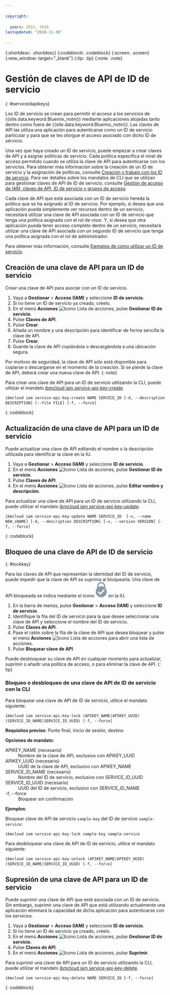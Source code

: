 ```yaml
---

copyright:

  years: 2015, 2018
lastupdated: "2018-11-30"

---
```


{:shortdesc: .shortdesc}
{:codeblock: .codeblock}
{:screen: .screen}
{:new_window: target="_blank"}
{:tip: .tip}
{:note: .note}


# Gestión de claves de API de ID de servicio
{: #serviceidapikeys}

Los ID de servicio se crean para permitir el acceso a los servicios de {{site.data.keyword.Bluemix_notm}} mediante aplicaciones alojadas tanto dentro como fuera de {{site.data.keyword.Bluemix_notm}}. Las claves de API las utiliza una aplicación para autenticarse como un ID de servicio particular y para que se les otorgue el acceso asociado con dicho ID de servicio.

Una vez que haya creado un ID de servicio, puede empezar a crear claves de API y a asignar políticas de servicio. Cada política especifica el nivel de acceso permitido cuando se utiliza la clave de API para autenticarse con los servicios. Para obtener más información sobre la creación de un ID de servicio y la asignación de políticas, consulte [Creación y trabajo con los ID de servicio](/docs/iam/serviceid.html#serviceids). Para ver detalles sobre los mandatos de CLI que se utilizan para gestionar claves de API de ID de servicio, consulte [Gestión de acceso de IAM, claves de API, ID de servicio y grupos de acceso](/docs/cli/reference/ibmcloud/cli_api_policy.html#ibmcloud_commands_iam).

Cada clave de API que está asociada con un ID de servicio hereda la política que se ha asignado al ID de servicio. Por ejemplo, si desea que una aplicación pueda simplemente ver recursos dentro de un servicio, necesitará utilizar una clave de API asociada con un ID de servicio que tenga una política asignada con el rol de visor. Y, si desea que otra aplicación pueda tener acceso completo dentro de un servicio, necesitará utilizar una clave de API asociada con un segundo ID de servicio que tenga una política asignada con el rol de administrador.

Para obtener más información, consulte [Ejemplos de cómo utilizar un ID de servicio](/docs/iam/serviceid.html#examples-of-how-to-use-a-service-id).

## Creación de una clave de API para un ID de servicio

Crear una clave de API para asociar con un ID de servicio.

1. Vaya a **Gestionar** &gt; **Acceso (IAM)** y seleccione **ID de servicio**.
2. Si no tiene un ID de servicio ya creado, créelo.
3. En el menú **Acciones** ![Icono Lista de acciones](../icons/action-menu-icon.svg), pulse **Gestionar ID de servicio**.
4. Pulse **Claves de API**.
5. Pulse **Crear**.
6. Añada un nombre y una descripción para identificar de forma sencilla la clave de API.
7. Pulse **Crear**.
8. Guarde la clave de API copiándola o descargándola a una ubicación segura.

Por motivos de seguridad, la clave de API sólo está disponible para copiarse o descargarse en el momento de la creación. Si se pierde la clave de API, deberá crear una nueva clave de API.
{: note}

Para crear una clave de API para un ID de servicio utilizando la CLI, puede utilizar el mandato [ibmcloud iam service-api-key-create](/docs/cli/reference/ibmcloud/cli_api_policy.html#ibmcloud_iam_api_key_create).
```
ibmcloud iam service-api-key-create NAME SERVICE_ID [-d, --description DESCRIPTION] [--file FILE] [-f, --force]
```
{: codeblock}

## Actualización de una clave de API para un ID de servicio

Puede actualizar una clave de API editando el nombre o la descripción utilizada para identificar la clave en la IU.

1. Vaya a **Gestionar** &gt; **Acceso (IAM)** y seleccione **ID de servicio**.
2. En el menú **Acciones** ![Icono Lista de acciones](../icons/action-menu-icon.svg), pulse **Gestionar ID de servicio**.
3. Pulse **Claves de API**.
4. En el menú **Acciones** ![Icono Lista de acciones](../icons/action-menu-icon.svg), pulse **Editar nombre y descripción**.

Para actualizar una clave de API para un ID de servicio utilizando la CLI, puede utilizar el mandato [ibmcloud iam service-api-key-update](/docs/cli/reference/ibmcloud/cli_api_policy.html#ibmcloud_iam_api_key_update).
```
ibmcloud iam service-api-key-update NAME SERVICE_ID  [-n, --name NEW_sNAME] [-d, --description DESCRIPTION] [-v, --version VERSION] [-f, --force]
```
{: codeblock}

## Bloqueo de una clave de API de ID de servicio
{: #lockkey}

Para las claves de API que representan la identidad del ID de servicio, puede impedir que la clave de API se suprima al bloquearla. Una clave de API bloqueada se indica mediante el icono ![icono Bloqueado](images/locked.svg "Bloqueado") en la IU.

1. En la barra de menús, pulse **Gestionar** &gt; **Acceso (IAM)** y seleccione **ID de servicio**.
2. Identifique la fila del ID de servicio para la que desee seleccionar una clave de API y seleccione el nombre del ID de servicio.
3. Pulse **Claves de API**.
4. Pase el ratón sobre la fila de la clave de API que desea bloquear y pulse el menú **Acciones** ![Icono Lista de acciones](../icons/action-menu-icon.svg) para abrir una lista de acciones.
5. Pulse **Bloquear clave de API**.

Puede desbloquear su clave de API en cualquier momento para actualizar, suprimir o añadir una política de acceso, o para eliminar la clave de API.
{: tip}

### Bloqueo o desbloqueo de una clave de API de ID de servicio con la CLI

Para bloquear una clave de API de ID de servicio, utilice el mandato siguiente:

```
ibmcloud iam service-api-key-lock (APIKEY_NAME|APIKEY_UUID) (SERVICE_ID_NAME|SERVICE_ID_UUID) [-f, --force]
```

<strong>Requisitos previos</strong>: Punto final, inicio de sesión, destino

<strong>Opciones de mandato</strong>:
<dl>
  <dt>APIKEY_NAME (necesario)</dt>
  <dd>Nombre de la clave de API, exclusivo con APIKEY_UUID</dd>
  <dt>APIKEY_UUID (necesario)</dt>
  <dd>UUID de la clave de API, exclusivo con APIKEY_NAME</dd>
  <dt>SERVICE_ID_NAME (necesario)</dt>
  <dd>Nombre del ID de servicio, exclusivo con SERVICE_ID_UUID</dd>
  <dt>SERVICE_ID_UUID (necesario)</dt>
  <dd>UUID del ID de servicio, exclusivo con SERVICE_ID_NAME</dd>
  <dt>-f, --force</dt>
  <dd>Bloquear sin confirmación</dd>
</dl>

<strong>Ejemplos</strong>:

Bloquear clave de API de servicio `sample-key` del ID de servicio `sample-service`:

```
ibmcloud iam service-api-key-lock sample-key sample-service
```

Para desbloquear una clave de API de ID de servicio, utilice el mandato siguiente:

```
ibmcloud iam service-api-key-unlock (APIKEY_NAME|APIKEY_UUID) (SERVICE_ID_NAME|SERVICE_ID_UUID) [-f, --force]
```


## Supresión de una clave de API para un ID de servicio

Puede suprimir una clave de API que esté asociada con un ID de servicio. Sin embargo, suprimir una clave de API que está utilizando actualmente una aplicación eliminará la capacidad de dicha aplicación para autenticarse con los servicios.

1. Vaya a **Gestionar** &gt; **Acceso (IAM)** y seleccione **ID de servicio**.
2. Si no tiene un ID de servicio ya creado, créelo.
3. En el menú **Acciones** ![Icono Lista de acciones](../icons/action-menu-icon.svg), pulse **Gestionar ID de servicio**.
4. Pulse **Claves de API**.
5. En el menú **Acciones** ![Icono Lista de acciones](../icons/action-menu-icon.svg), pulse **Suprimir**.

Para suprimir una clave de API para un ID de servicio utilizando la CLI, puede utilizar el mandato [ibmcloud iam service-api-key-delete](/docs/cli/reference/ibmcloud/cli_api_policy.html#ibmcloud_iam_api_key_delete).
```
ibmcloud iam service-api-key-delete NAME SERVICE_ID [-f, --force]
```
{: codeblock}
